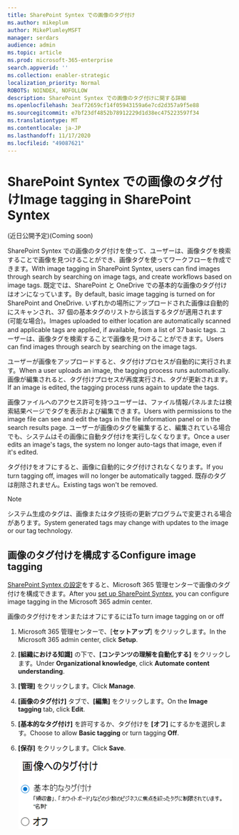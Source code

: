 ```yaml
---
title: SharePoint Syntex での画像のタグ付け
ms.author: mikeplum
author: MikePlumleyMSFT
manager: serdars
audience: admin
ms.topic: article
ms.prod: microsoft-365-enterprise
search.appverid: ''
ms.collection: enabler-strategic
localization_priority: Normal
ROBOTS: NOINDEX, NOFOLLOW
description: SharePoint Syntex での画像のタグ付けに関する詳細
ms.openlocfilehash: 3eaf72659cf14f05943159a6e7cd2d357a9f5e88
ms.sourcegitcommit: e7bf23df4852b78912229d1d38ec475223597f34
ms.translationtype: MT
ms.contentlocale: ja-JP
ms.lasthandoff: 11/17/2020
ms.locfileid: "49087621"
---
```

# <a name="image-tagging-in-sharepoint-syntex"></a><span data-ttu-id="08544-103">SharePoint Syntex での画像のタグ付け</span><span class="sxs-lookup"><span data-stu-id="08544-103">Image tagging in SharePoint Syntex</span></span>

<span data-ttu-id="08544-104">(近日公開予定)</span><span class="sxs-lookup"><span data-stu-id="08544-104">(Coming soon)</span></span>

<span data-ttu-id="08544-105">SharePoint Syntex での画像のタグ付けを使って、ユーザーは、画像タグを検索することで画像を見つけることができ、画像タグを使ってワークフローを作成できます。</span><span class="sxs-lookup"><span data-stu-id="08544-105">With image tagging in SharePoint Syntex, users can find images through search by searching on image tags, and create workflows based on image tags.</span></span> <span data-ttu-id="08544-106">既定では、SharePoint と OneDrive での基本的な画像のタグ付けはオンになっています。</span><span class="sxs-lookup"><span data-stu-id="08544-106">By default, basic image tagging is turned on for SharePoint and OneDrive.</span></span> <span data-ttu-id="08544-107">いずれかの場所にアップロードされた画像は自動的にスキャンされ、37 個の基本タグのリストから該当するタグが適用されます (可能な場合)。</span><span class="sxs-lookup"><span data-stu-id="08544-107">Images uploaded to either location are automatically scanned and applicable tags are applied, if available, from a list of 37 basic tags.</span></span> <span data-ttu-id="08544-108">ユーザーは、画像タグを検索することで画像を見つけることができます。</span><span class="sxs-lookup"><span data-stu-id="08544-108">Users can find images through search by searching on the image tags.</span></span>

<span data-ttu-id="08544-109">ユーザーが画像をアップロードすると、タグ付けプロセスが自動的に実行されます。</span><span class="sxs-lookup"><span data-stu-id="08544-109">When a user uploads an image, the  tagging process runs automatically.</span></span> <span data-ttu-id="08544-110">画像が編集されると、タグ付けプロセスが再度実行され、タグが更新されます。</span><span class="sxs-lookup"><span data-stu-id="08544-110">If an image is edited, the tagging process runs again to update the tags.</span></span>

<span data-ttu-id="08544-111">画像ファイルへのアクセス許可を持つユーザーは、ファイル情報パネルまたは検索結果ページでタグを表示および編集できます。</span><span class="sxs-lookup"><span data-stu-id="08544-111">Users with permissions to the image file can see and edit the tags in the file information panel or in the search results page.</span></span> <span data-ttu-id="08544-112">ユーザーが画像のタグを編集すると、編集されている場合でも、システムはその画像に自動タグ付けを実行しなくなります。</span><span class="sxs-lookup"><span data-stu-id="08544-112">Once a user edits an image's tags, the system no longer auto-tags that image, even if it's edited.</span></span>

<span data-ttu-id="08544-113">タグ付けをオフにすると、画像に自動的にタグ付けされなくなります。</span><span class="sxs-lookup"><span data-stu-id="08544-113">If you turn tagging off, images will no longer be automatically tagged.</span></span> <span data-ttu-id="08544-114">既存のタグは削除されません。</span><span class="sxs-lookup"><span data-stu-id="08544-114">Existing tags won't be removed.</span></span>

> [!NOTE]
> <span data-ttu-id="08544-115">システム生成のタグは、画像またはタグ技術の更新プログラムで変更される場合があります。</span><span class="sxs-lookup"><span data-stu-id="08544-115">System generated tags may change with updates to the image or our tag technology.</span></span>


## <a name="configure-image-tagging"></a><span data-ttu-id="08544-116">画像のタグ付けを構成する</span><span class="sxs-lookup"><span data-stu-id="08544-116">Configure image tagging</span></span>

<span data-ttu-id="08544-117">[SharePoint Syntex の設定](set-up-content-understanding.md)をすると、Microsoft 365 管理センターで画像のタグ付けを構成できます。</span><span class="sxs-lookup"><span data-stu-id="08544-117">After you [set up SharePoint Syntex](set-up-content-understanding.md), you can configure image tagging in the Microsoft 365 admin center.</span></span>  

<span data-ttu-id="08544-118">画像のタグ付けをオンまたはオフにするには</span><span class="sxs-lookup"><span data-stu-id="08544-118">To turn image tagging on or off</span></span>

1. <span data-ttu-id="08544-119">Microsoft 365 管理センターで、[**セットアップ**] をクリックします。</span><span class="sxs-lookup"><span data-stu-id="08544-119">In the Microsoft 365 admin center, click **Setup**.</span></span>

2. <span data-ttu-id="08544-120">**[組織における知識]** の下で、**[コンテンツの理解を自動化する]** をクリックします。</span><span class="sxs-lookup"><span data-stu-id="08544-120">Under **Organizational knowledge**, click **Automate content understanding**.</span></span>

3. <span data-ttu-id="08544-121">**[管理]** をクリックします。</span><span class="sxs-lookup"><span data-stu-id="08544-121">Click **Manage**.</span></span>

4. <span data-ttu-id="08544-122">**[画像のタグ付け]** タブで、**[編集]** をクリックします。</span><span class="sxs-lookup"><span data-stu-id="08544-122">On the **Image tagging** tab, click **Edit**.</span></span>

5. <span data-ttu-id="08544-123">**[基本的なタグ付け]** を許可するか、タグ付けを **[オフ]** にするかを選択します。</span><span class="sxs-lookup"><span data-stu-id="08544-123">Choose to allow **Basic tagging** or turn tagging **Off**.</span></span>

6. <span data-ttu-id="08544-124">**[保存]** をクリックします。</span><span class="sxs-lookup"><span data-stu-id="08544-124">Click **Save**.</span></span>

    ![画像のタグ付けコントロールのスクリーンショット](../media/content-understanding/sharepoint-syntex-image-tagging-control.png)
